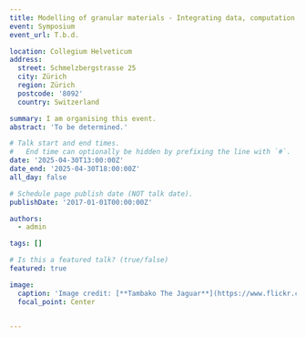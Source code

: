 ```yaml
---
title: Modelling of granular materials - Integrating data, computation, and physics
event: Symposium
event_url: T.b.d.

location: Collegium Helveticum
address:
  street: Schmelzbergstrasse 25
  city: Zürich
  region: Zürich
  postcode: '8092'
  country: Switzerland

summary: I am organising this event.
abstract: 'To be determined.'

# Talk start and end times.
#   End time can optionally be hidden by prefixing the line with `#`.
date: '2025-04-30T13:00:00Z'
date_end: '2025-04-30T18:00:00Z'
all_day: false

# Schedule page publish date (NOT talk date).
publishDate: '2017-01-01T00:00:00Z'

authors:
  - admin

tags: []

# Is this a featured talk? (true/false)
featured: true

image:
  caption: 'Image credit: [**Tambako The Jaguar**](https://www.flickr.com/photos/tambako/with/54242163573)'
  focal_point: Center


---
```


